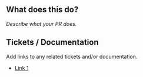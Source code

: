 ## What does this do?

_Describe what your PR does._

## Tickets / Documentation

Add links to any related tickets and/or documentation.

- [Link 1](http://example.com)


